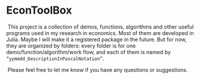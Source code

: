 # EconToolBox

​	This project is a collection of demos, functions, algorithms and other useful programs used in my research in economics. Most of them are developed in Julia. Maybe I will make it a registered package in the future. But for now, they are organized by folders: every folder is for one demo/function/algorithm/work flow, and each of them is named by `“yymmdd_DescriptionInPascalNotation”`.

​	Please feel free to let me know if you have any questions or suggestions.